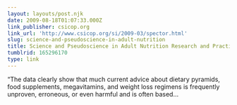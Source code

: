 ```yaml
---
layout: layouts/post.njk
date: 2009-08-18T01:07:33.000Z
link_publisher: csicop.org
link_url: 'http://www.csicop.org/si/2009-03/spector.html'
slug: science-and-pseudoscience-in-adult-nutrition
title: Science and Pseudoscience in Adult Nutrition Research and Practice
tumblrid: 165296170
type: link
---
```

<p>&ldquo;The data clearly show that much current advice about dietary pyramids, food supplements, megavitamins, and weight loss regimens is frequently unproven, erroneous, or even harmful and is often based&hellip;</p>
